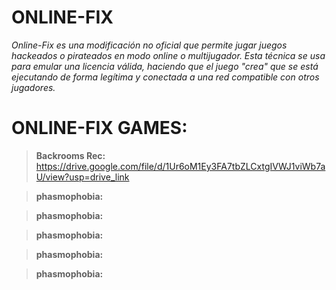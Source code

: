 # ONLINE-FIX

*Online-Fix es una modificación no oficial que permite jugar juegos hackeados o pirateados en modo online o multijugador. Esta técnica se usa para emular una licencia válida, haciendo que el juego "crea" que se está ejecutando de forma legítima y conectada a una red compatible con otros jugadores.*

# **ONLINE-FIX GAMES**:


> **Backrooms Rec:** https://drive.google.com/file/d/1Ur6oM1Ey3FA7tbZLCxtgIVWJ1viWb7aU/view?usp=drive_link

> **phasmophobia:** 

> **phasmophobia:** 

> **phasmophobia:** 

> **phasmophobia:** 

> **phasmophobia:** 
